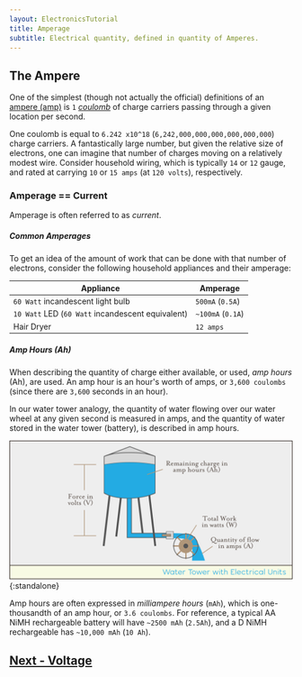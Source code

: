 ```yaml
---
layout: ElectronicsTutorial
title: Amperage
subtitle: Electrical quantity, defined in quantity of Amperes.
---
```


## The Ampere

One of the simplest (though not actually the official) definitions of an [ampere (amp)](https://en.wikipedia.org/wiki/Ampere) is `1` [_coulomb_](https://en.wikipedia.org/wiki/Coulomb) of charge carriers passing through a given location per second. 

One coulomb is equal to `6.242 x10^18` (`6,242,000,000,000,000,000,000`) charge carriers. A fantastically large number, but given the relative size of electrons, one can imagine that number of charges moving on a relatively modest wire. Consider household wiring, which is typically `14` or `12` gauge, and rated at carrying `10` or `15 amps` (at `120 volts`), respectively.

### Amperage == Current

Amperage is often referred to as _current_. 

##### Common Amperages

To get an idea of the amount of work that can be done with that number of electrons, consider the following household appliances and their amperage:

| Appliance                       | Amperage |
|---------------------------------|--------------|
| `60 Watt` incandescent light bulb | `500mA` (`0.5A`) |
| `10 Watt` LED (`60 Watt` incandescent equivalent) | `~100mA` (`0.1A`) |
| Hair Dryer | `12 amps` |

##### Amp Hours (Ah)

When describing the quantity of charge either available, or used, _amp hours_ (Ah), are used. An amp hour is an hour's worth of amps, or `3,600 coulombs` (since there are `3,600` seconds in an hour).

In our water tower analogy, the quantity of water flowing over our water wheel at any given second is measured in amps, and the quantity of water stored in the water tower (battery), is described in amp hours.

![](../Support_Files/Water_Tower_w_Units.svg){:standalone}

Amp hours are often expressed in _milliampere hours_ (`mAh`), which is one-thousandth of an amp hour, or `3.6 coulombs`. For reference, a typical AA NiMH rechargeable battery will have `~2500 mAh` (`2.5Ah`), and a D NiMH rechargeable has `~10,000 mAh` (`10 Ah`).

## [Next - Voltage](../Voltage)